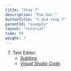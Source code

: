 ```yaml
---
title: "Step 7"
description: "Foo bar."
buttonTitle: "I did step 7"
parentId: "example"
layout: "tutorial"
time: 90
weight: 7
---
```


7. Text Editor:
    - *[Sublime](https://www.sublimetext.com/)*.
    - *[Visual Studio Code](https://code.visualstudio.com/)*.